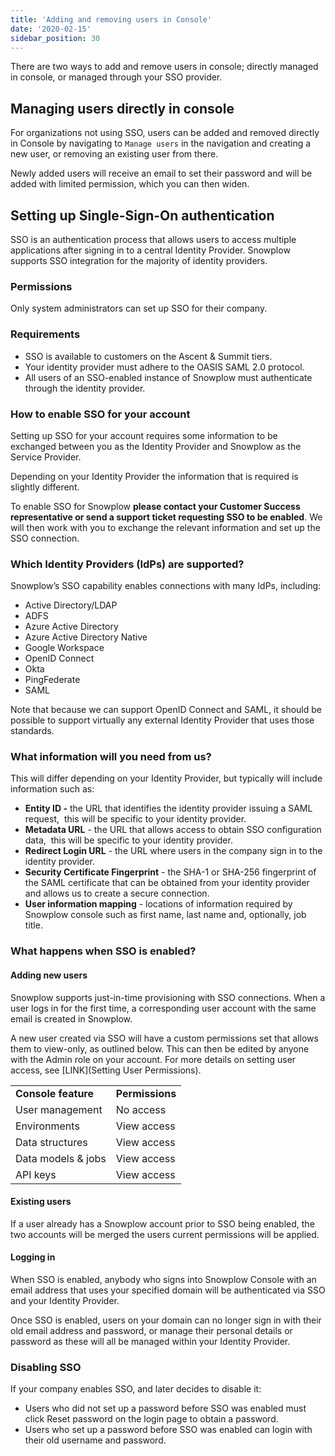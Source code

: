 ```yaml
---
title: 'Adding and removing users in Console'
date: '2020-02-15'
sidebar_position: 30
---
```


There are two ways to add and remove users in console; directly managed in console, or managed through your SSO provider.

## Managing users directly in console

For organizations not using SSO, users can be added and removed directly in Console by navigating to `Manage users` in the navigation and creating a new user, or removing an existing user from there.

Newly added users will receive an email to set their password and will be added with limited permission, which you can then widen.

## Setting up Single-Sign-On authentication

SSO is an authentication process that allows users to access multiple applications after signing in to a central Identity Provider. Snowplow supports SSO integration for the majority of identity providers.

### Permissions

Only system administrators can set up SSO for their company.

### Requirements

- SSO is available to customers on the Ascent & Summit tiers.
- Your identity provider must adhere to the OASIS SAML 2.0 protocol.
- All users of an SSO-enabled instance of Snowplow must authenticate through the identity provider.

### How to enable SSO for your account

Setting up SSO for your account requires some information to be exchanged between you as the Identity Provider and Snowplow as the Service Provider.

Depending on your Identity Provider the information that is required is slightly different.

To enable SSO for Snowplow **please contact your Customer Success representative or send a support ticket requesting SSO to be enabled**. We will then work with you to exchange the relevant information and set up the SSO connection.

### Which Identity Providers (IdPs) are supported?

Snowplow’s SSO capability enables connections with many IdPs, including:

- Active Directory/LDAP
- ADFS
- Azure Active Directory
- Azure Active Directory Native
- Google Workspace
- OpenID Connect
- Okta
- PingFederate
- SAML

Note that because we can support OpenID Connect and SAML, it should be possible to support virtually any external Identity Provider that uses those standards.

### What information will you need from us?

This will differ depending on your Identity Provider, but typically will include information such as:

- **Entity ID -** the URL that identifies the identity provider issuing a SAML request,  this will be specific to your identity provider.
- **Metadata URL** - the URL that allows access to obtain SSO configuration data,  this will be specific to your identity provider.
- **Redirect Login URL** - the URL where users in the company sign in to the identity provider.
- **Security Certificate Fingerprint** \- the SHA-1 or SHA-256 fingerprint of the SAML certificate that can be obtained from your identity provider and allows us to create a secure connection.
- **User information mapping** \- locations of information required by Snowplow console such as first name, last name and, optionally, job title.

### What happens when SSO is enabled?

#### Adding new users

Snowplow supports just-in-time provisioning with SSO connections. When a user logs in for the first time, a corresponding user account with the same email is created in Snowplow.

A new user created via SSO will have a custom permissions set that allows them to view-only, as outlined below. This can then be edited by anyone with the Admin role on your account. For more details on setting user access, see \[LINK\](Setting User Permissions).

<table><tbody><tr><td><strong>Console feature</strong></td><td><strong>Permissions</strong></td></tr><tr><td>User management</td><td>No access</td></tr><tr><td>Environments</td><td>View access</td></tr><tr><td>Data structures</td><td>View access</td></tr><tr><td>Data models &amp; jobs</td><td>View access</td></tr><tr><td>API keys</td><td>View access</td></tr></tbody></table>

#### Existing users

If a user already has a Snowplow account prior to SSO being enabled, the two accounts will be merged the users current permissions will be applied.

#### Logging in 

When SSO is enabled, anybody who signs into Snowplow Console with an email address that uses your specified domain will be authenticated via SSO and your Identity Provider.

Once SSO is enabled, users on your domain can no longer sign in with their old email address and password, or manage their personal details or password as these will all be managed within your Identity Provider.

### Disabling SSO

If your company enables SSO, and later decides to disable it:

- Users who did not set up a password before SSO was enabled must click Reset password on the login page to obtain a password.
- Users who set up a password before SSO was enabled can login with their old username and password.
